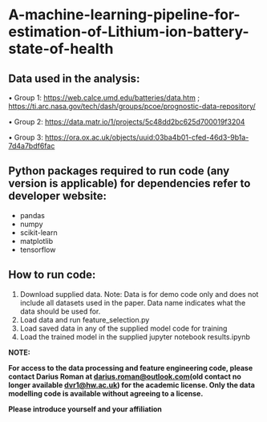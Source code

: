 # A-machine-learning-pipeline-for-estimation-of-Lithium-ion-battery-state-of-health

## Data used in the analysis:

• Group 1:
  https://web.calce.umd.edu/batteries/data.htm ; https://ti.arc.nasa.gov/tech/dash/groups/pcoe/prognostic-data-repository/

• Group 2:
  https://data.matr.io/1/projects/5c48dd2bc625d700019f3204

• Group 3:
  https://ora.ox.ac.uk/objects/uuid:03ba4b01-cfed-46d3-9b1a-7d4a7bdf6fac

## Python packages required to run code (any version is applicable) for dependencies refer to developer website:
- pandas
- numpy 
- scikit-learn
- matplotlib
- tensorflow 

## How to run code:
1. Download supplied data. Note: Data is for demo code only and does not include all datasets used in the paper. Data name indicates what the data should be used for.
2. Load data and run feature_selection.py
4. Load saved data in any of the supplied model code for training
5. Load the trained model in the supplied jupyter notebook results.ipynb

**NOTE:**

**For access to the data processing and feature engineering code, please contact Darius Roman at darius.roman@outlook.com(old contact no longer available dvr1@hw.ac.uk) for the academic license. Only the data modelling code is available without agreeing to a license.**

**Please introduce yourself and your affiliation**
